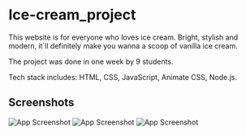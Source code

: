 # Ice-cream_project

This website is for everyone who loves ice cream. Bright, stylish and modern, it`ll definitely make you wanna a scoop of vanilla ice cream.

The project was done in one week by 9 students. 

Tech stack includes: HTML, CSS, JavaScript, Animate CSS, Node.js. 

## Screenshots

![App Screenshot](https://snipboard.io/LNztBK.jpg)
![App Screenshot](https://snipboard.io/XxVGpR.jpg)
![App Screenshot](https://snipboard.io/Y0HUB5.jpg)



